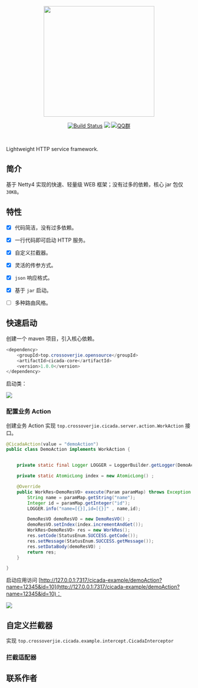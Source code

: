 
<div align="center">  

<img src="https://ws3.sinaimg.cn/large/006tNbRwly1fuvfxbc7y1j30go0e9aay.jpg" width="300"/> 
<br/>

[![Build Status](https://travis-ci.org/crossoverJie/cicada.svg?branch=master)](https://travis-ci.org/crossoverJie/cicada)
[![](https://maven-badges.herokuapp.com/maven-central/top.crossoverjie.opensource/cicada-core/badge.svg)](https://maven-badges.herokuapp.com/maven-central/top.crossoverjie.opensource/cicada-core/)
[![QQ群](https://img.shields.io/badge/QQ%E7%BE%A4-787381170-yellowgreen.svg)](https://jq.qq.com/?_wv=1027&k=5HPYvQk)

[qq0groupsvg]: https://img.shields.io/badge/QQ%E7%BE%A4-787381170-yellowgreen.svg
[qq0group]: https://jq.qq.com/?_wv=1027&k=5HPYvQk

</div><br>




Lightweight HTTP service framework.


## 简介

基于 Netty4 实现的快速、轻量级 WEB 框架；没有过多的依赖，核心 jar 包仅 `30KB`。

## 特性

- [x] 代码简洁，没有过多依赖。
- [x] 一行代码即可启动 HTTP 服务。
- [x] 自定义拦截器。
- [x] 灵活的传参方式。
- [x] `json` 响应格式。
- [x] 基于 `jar` 启动。
- [ ] 多种路由风格。


## 快速启动

创建一个 maven 项目，引入核心依赖。

```java
<dependency>
    <groupId>top.crossoverjie.opensource</groupId>
    <artifactId>cicada-core</artifactId>
    <version>1.0.0</version>
</dependency>
```

启动类：

![](https://ws4.sinaimg.cn/large/006tNbRwly1fuvijd84vhj30zk0fignz.jpg)

### 配置业务 Action

创建业务 Action 实现 `top.crossoverjie.cicada.server.action.WorkAction` 接口。

```java
@CicadaAction(value = "demoAction")
public class DemoAction implements WorkAction {


    private static final Logger LOGGER = LoggerBuilder.getLogger(DemoAction.class) ;

    private static AtomicLong index = new AtomicLong() ;

    @Override
    public WorkRes<DemoResVO> execute(Param paramMap) throws Exception {
        String name = paramMap.getString("name");
        Integer id = paramMap.getInteger("id");
        LOGGER.info("name=[{}],id=[{}]" , name,id);

        DemoResVO demoResVO = new DemoResVO() ;
        demoResVO.setIndex(index.incrementAndGet());
        WorkRes<DemoResVO> res = new WorkRes();
        res.setCode(StatusEnum.SUCCESS.getCode());
        res.setMessage(StatusEnum.SUCCESS.getMessage());
        res.setDataBody(demoResVO) ;
        return res;
    }

}
```

启动应用访问 [http://127.0.0.1:7317/cicada-example/demoAction?name=12345&id=10](http://127.0.0.1:7317/cicada-example/demoAction?name=12345&id=10)：

![](https://ws1.sinaimg.cn/large/006tNbRwly1fuvibn4xavj31ei074dgj.jpg)


## 自定义拦截器

实现 `top.crossoverjie.cicada.example.intercept.CicadaInterceptor` 


### 拦截适配器



## 联系作者



